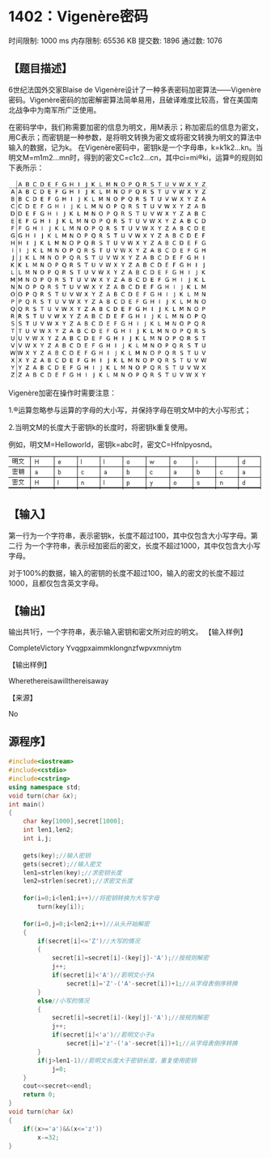 # 1402：Vigenère密码

时间限制: 1000 ms         内存限制: 65536 KB
提交数: 1896     通过数: 1076

## 【题目描述】

6世纪法国外交家Blaise de Vigenère设计了一种多表密码加密算法——Vigenère密码。Vigenère密码的加密解密算法简单易用，且破译难度比较高，曾在美国南北战争中为南军所广泛使用。

   在密码学中，我们称需要加密的信息为明文，用M表示；称加密后的信息为密文，用C表示；而密钥是一种参数，是将明文转换为密文或将密文转换为明文的算法中输入的数据，记为k。 在Vigenère密码中，密钥k是一个字母串，k=k1k2…kn。当明文M=m1m2…mn时，得到的密文C=c1c2…cn，其中ci=mi®ki，运算®的规则如下表所示：

![图1](1402a.gif)

Vigenère加密在操作时需要注意：

1.®运算忽略参与运算的字母的大小写，并保持字母在明文M中的大小写形式；

2.当明文M的长度大于密钥k的长度时，将密钥k重复使用。

例如，明文M=Helloworld，密钥k=abc时，密文C=Hfnlpyosnd。

![图2](1402b.gif)


## 【输入】

第一行为一个字符串，表示密钥k，长度不超过100，其中仅包含大小写字母。第二行    为一个字符串，表示经加密后的密文，长度不超过1000，其中仅包含大小写字母。

对于100%的数据，输入的密钥的长度不超过100，输入的密文的长度不超过1000，且都仅包含英文字母。

## 【输出】

输出共1行，一个字符串，表示输入密钥和密文所对应的明文。
【输入样例】

CompleteVictory
Yvqgpxaimmklongnzfwpvxmniytm

【输出样例】

Wherethereisawillthereisaway

【来源】

No

## 源程序】

```cpp
#include<iostream>
#include<cstdio>
#include<cstring>
using namespace std;
void turn(char &x);
int main()
{
	char key[1000],secret[1000];
	int len1,len2;
	int i,j;
 
	gets(key);//输入密钥
	gets(secret);//输入密文
	len1=strlen(key);//求密钥长度
	len2=strlen(secret);//求密文长度
	
	for(i=0;i<len1;i++)//将密钥转换为大写字母
		turn(key[i]);
 
	for(i=0,j=0;i<len2;i++)//从头开始解密
	{
		if(secret[i]<='Z')//大写的情况
		{
			secret[i]=secret[i]-(key[j]-'A');//按规则解密
			j++;
			if(secret[i]<'A')//若明文小于A
				secret[i]='Z'-('A'-secret[i])+1;//从字母表倒序转换
		}
		else//小写的情况
		{
			secret[i]=secret[i]-(key[j]-'A');//按规则解密
			j++;
			if(secret[i]<'a')//若明文小于a
				secret[i]='z'-('a'-secret[i])+1;//从字母表倒序转换
		}
		if(j>len1-1)//若明文长度大于密钥长度，重复使用密钥
			j=0;
	}
	cout<<secret<<endl;
    return 0;
}
void turn(char &x)
{
	if((x>='a')&&(x<='z'))
		x-=32;
}
```